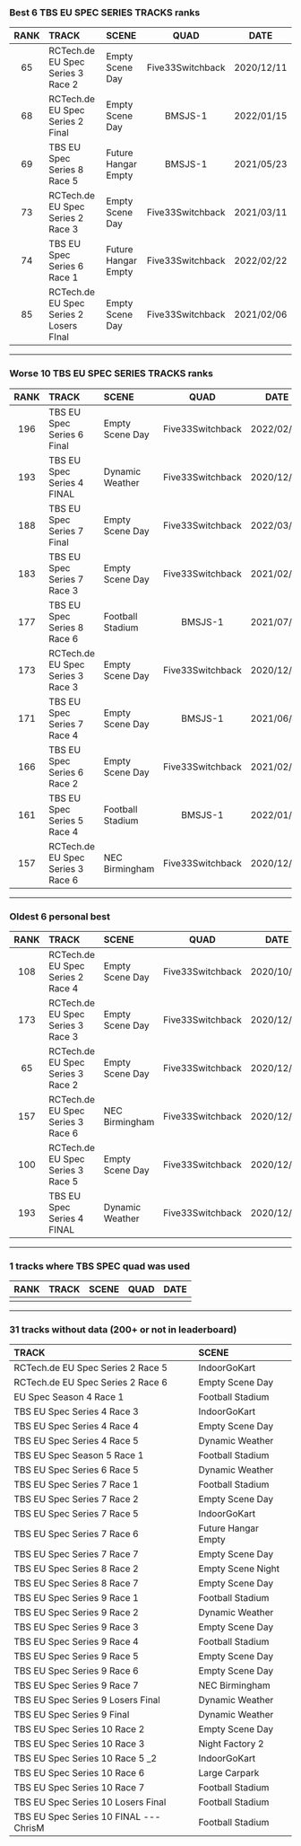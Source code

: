 ### Best 6 TBS EU SPEC SERIES TRACKS ranks
|RANK|TRACK|SCENE|QUAD|DATE|
|:---:|:---|:---|:---:|:---:|
|65|RCTech.de EU Spec Series 3 Race 2|Empty Scene Day|Five33Switchback|2020/12/11|
|68|RCTech.de EU Spec Series 2 Final|Empty Scene Day|BMSJS-1|2022/01/15|
|69|TBS EU Spec Series 8 Race 5|Future Hangar Empty|BMSJS-1|2021/05/23|
|73|RCTech.de EU Spec Series 2 Race 3|Empty Scene Day|Five33Switchback|2021/03/11|
|74|TBS EU Spec Series 6 Race 1|Future Hangar Empty|Five33Switchback|2022/02/22|
|85|RCTech.de EU Spec Series 2 Losers FInal|Empty Scene Day|Five33Switchback|2021/02/06|
---
### Worse 10 TBS EU SPEC SERIES TRACKS ranks
|RANK|TRACK|SCENE|QUAD|DATE|
|:---:|:---|:---|:---:|:---:|
|196|TBS EU Spec Series 6 Final|Empty Scene Day|Five33Switchback|2022/02/08|
|193|TBS EU Spec Series 4 FINAL|Dynamic Weather|Five33Switchback|2020/12/26|
|188|TBS EU Spec Series 7 Final|Empty Scene Day|Five33Switchback|2022/03/26|
|183|TBS EU Spec Series 7 Race 3|Empty Scene Day|Five33Switchback|2021/02/09|
|177|TBS EU Spec Series 8 Race 6|Football Stadium|BMSJS-1|2021/07/24|
|173|RCTech.de EU Spec Series 3 Race 3|Empty Scene Day|Five33Switchback|2020/12/08|
|171|TBS EU Spec Series 7 Race 4|Empty Scene Day|BMSJS-1|2021/06/25|
|166|TBS EU Spec Series 6 Race 2|Empty Scene Day|Five33Switchback|2021/02/05|
|161|TBS EU Spec Series 5 Race 4|Football Stadium|BMSJS-1|2022/01/23|
|157|RCTech.de EU Spec Series 3 Race 6|NEC Birmingham|Five33Switchback|2020/12/12|
---
### Oldest 6 personal best
|RANK|TRACK|SCENE|QUAD|DATE|
|:---:|:---|:---|:---:|:---:|
|108|RCTech.de EU Spec Series 2 Race 4|Empty Scene Day|Five33Switchback|2020/10/19|
|173|RCTech.de EU Spec Series 3 Race 3|Empty Scene Day|Five33Switchback|2020/12/08|
|65|RCTech.de EU Spec Series 3 Race 2|Empty Scene Day|Five33Switchback|2020/12/11|
|157|RCTech.de EU Spec Series 3 Race 6|NEC Birmingham|Five33Switchback|2020/12/12|
|100|RCTech.de EU Spec Series 3 Race 5|Empty Scene Day|Five33Switchback|2020/12/24|
|193|TBS EU Spec Series 4 FINAL|Dynamic Weather|Five33Switchback|2020/12/26|
---
### 1 tracks where TBS SPEC quad was used
|RANK|TRACK|SCENE|QUAD|DATE|
|:---:|:---|:---|:---:|:---:|
||||||
---
### 31 tracks without data (200+ or not in leaderboard)
|TRACK|SCENE|
|:---|:---|
|RCTech.de EU Spec Series 2 Race 5|IndoorGoKart|
|RCTech.de EU Spec Series 2 Race 6|Empty Scene Day|
|EU Spec Season 4 Race 1|Football Stadium|
|TBS EU Spec Series 4 Race 3|IndoorGoKart|
|TBS EU Spec Series 4 Race 4|Empty Scene Day|
|TBS EU Spec Series 4 Race 5|Dynamic Weather|
|TBS EU Spec Season 5 Race 1|Football Stadium|
|TBS EU Spec Series 6 Race 5|Dynamic Weather|
|TBS EU Spec Series 7 Race 1|Football Stadium|
|TBS EU Spec Series 7 Race 2|Empty Scene Day|
|TBS EU Spec Series 7 Race 5|IndoorGoKart|
|TBS EU Spec Series 7 Race 6|Future Hangar Empty|
|TBS EU Spec Series 7 Race 7|Empty Scene Day|
|TBS EU Spec Series 8 Race 2|Empty Scene Night|
|TBS EU Spec Series 8 Race 7|Empty Scene Day|
|TBS EU Spec Series 9 Race 1|Football Stadium|
|TBS EU Spec Series 9 Race 2|Dynamic Weather|
|TBS EU Spec Series 9 Race 3|Empty Scene Day|
|TBS EU Spec Series 9 Race 4|Football Stadium|
|TBS EU Spec Series 9 Race 5|Empty Scene Day|
|TBS EU Spec Series 9 Race 6|Empty Scene Day|
|TBS EU Spec Series 9 Race 7|NEC Birmingham|
|TBS EU Spec Series 9 Losers Final|Dynamic Weather|
|TBS EU Spec Series 9 Final|Dynamic Weather|
|TBS EU Spec Series 10 Race 2|Empty Scene Day|
|TBS EU Spec Series 10 Race 3|Night Factory 2|
|TBS EU Spec Series 10 Race 5 _2|IndoorGoKart|
|TBS EU Spec Series 10 Race 6|Large Carpark|
|TBS EU Spec Series 10 Race 7|Football Stadium|
|TBS EU Spec Series 10 Losers Final|Football Stadium|
|TBS EU Spec Series 10 FINAL --- ChrisM|Football Stadium|
